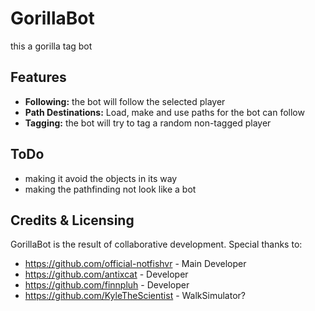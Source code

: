 # GorillaBot
this a gorilla tag bot

## Features

- **Following:** the bot will follow the selected player
- **Path Destinations:** Load, make and use paths for the bot can follow
- **Tagging:** the bot will try to tag a random non-tagged player

## ToDo

- making it avoid the objects in its way
- making the pathfinding not look like a bot

## Credits & Licensing

GorillaBot is the result of collaborative development. Special thanks to:
- https://github.com/official-notfishvr - Main Developer
- https://github.com/antixcat           - Developer
- https://github.com/finnpluh           - Developer
- https://github.com/KyleTheScientist   - WalkSimulator?

